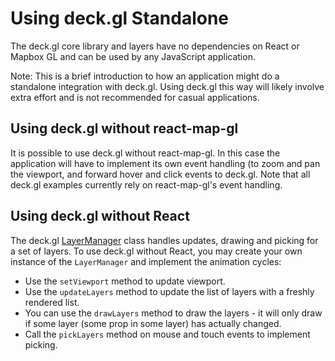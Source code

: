 # Using deck.gl Standalone

The deck.gl core library and layers have no dependencies on React or Mapbox GL and can be used by any JavaScript application.

Note: This is a brief introduction to how an application might do a standalone integration with deck.gl. Using deck.gl this way will likely involve extra effort and is not recommended for casual applications.

## Using deck.gl without react-map-gl

It is possible to use deck.gl without react-map-gl. In this case the application will have to implement its own event handling (to zoom and pan the viewport, and forward hover and click events to deck.gl. Note that all deck.gl examples currently rely on react-map-gl's event handling.

## Using deck.gl without React

The deck.gl [LayerManager](/docs/api-reference/layer-manager.md) class handles updates, drawing and picking for a set of layers. To use deck.gl without React, you may create your own instance of the `LayerManager` and implement the animation cycles:

* Use the `setViewport` method to update viewport.
* Use the `updateLayers` method to update the list of layers with a freshly rendered list.
* You can use the `drawLayers` method to draw the layers - it will only draw if some layer (some prop in some layer) has actually changed.
* Call the `pickLayers` method on mouse and touch events to implement picking.
